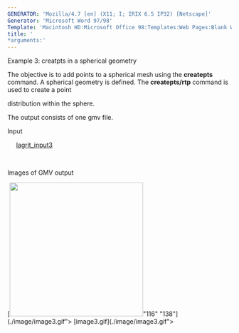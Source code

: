 ```yaml
---
GENERATOR: 'Mozilla/4.7 [en] (X11; I; IRIX 6.5 IP32) [Netscape]'
Generator: 'Microsoft Word 97/98'
Template: 'Macintosh HD:Microsoft Office 98:Templates:Web Pages:Blank Web Page'
title: '
*arguments:'
---
```


 Example 3: creatpts in a spherical geometry

  The objective is to add points to a spherical mesh using the
  **createpts** command.
  A spherical geometry is defined. The **createpts/rtp** command is
  used to create a point

  distribution within the sphere.

  The output consists of one gmv file.

 Input

      [lagrit\_input3](../lagrit_input3)

  

 Images of GMV output

 [<img height="300" width="300" src="https://lanl.github.io/LaGriT/docs/assets/images/image3tn.gif">"116"
 "138"](./image/image3.gif"> [image3.gif](./image/image3.gif">
